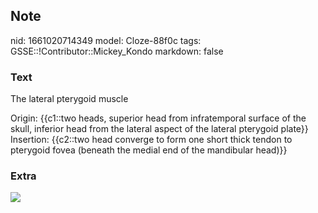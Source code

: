 ## Note
nid: 1661020714349
model: Cloze-88f0c
tags: GSSE::!Contributor::Mickey_Kondo
markdown: false

### Text
The lateral pterygoid muscle
<div>
  Origin: {{c1::two heads, superior head from infratemporal surface
  of the skull, inferior head from the lateral aspect of the
  lateral pterygoid plate}}
</div>
<div>
  Insertion: {{c2::two head converge to form one short thick tendon
  to pterygoid fovea (beneath the medial end of the mandibular
  head)}}
</div>

### Extra
<img src="IjxD1w7xmfmSR4xC7FugCQ_Pterygoideus_lateralis_02.png">
